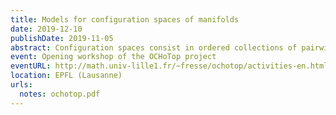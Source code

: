 ```yaml
---
title: Models for configuration spaces of manifolds
date: 2019-12-10
publishDate: 2019-11-05
abstract: Configuration spaces consist in ordered collections of pairwise disjoint points. The collection of all configuration spaces of a given manifold has the structure of a right module over some version of the little disks operad. In this talk, I will present algebraic models for the real or rational homotopy types configuration spaces and framed configuration spaces of manifolds as right modules. The proofs all rely on operad theory, more precisely Kontsevich's proof of the formality of the little disks operad and - for oriented surfaces - Tamarkin's proof of the formality of the little 2-disks operad. (Based on joint works with Campos, Ducoulombier, Lambrechts, and Willwacher.)
event: Opening workshop of the OCHoTop project
eventURL: http://math.univ-lille1.fr/~fresse/ochotop/activities-en.html#OpeningWorkshop
location: EPFL (Lausanne)
urls:
  notes: ochotop.pdf
---
```

